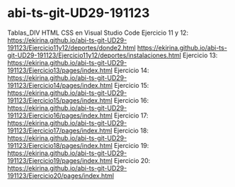 # abi-ts-git-UD29-191123
Tablas_DIV HTML CSS en Visual Studio Code
Ejercicio 11 y 12:
https://ekirina.github.io/abi-ts-git-UD29-191123/Ejercicio11y12/deportes/donde2.html
https://ekirina.github.io/abi-ts-git-UD29-191123/Ejercicio11y12/deportes/instalaciones.html
Ejercicio 13:
https://ekirina.github.io/abi-ts-git-UD29-191123/Ejercicio13/pages/index.html
Ejercicio 14:
https://ekirina.github.io/abi-ts-git-UD29-191123/Ejercicio14/pages/index.html
Ejercicio 15:
https://ekirina.github.io/abi-ts-git-UD29-191123/Ejercicio15/pages/index.html
Ejercicio 16:
https://ekirina.github.io/abi-ts-git-UD29-191123/Ejercicio16/pages/index.html
Ejercicio 17:
https://ekirina.github.io/abi-ts-git-UD29-191123/Ejercicio17/pages/index.html
Ejercicio 18:
https://ekirina.github.io/abi-ts-git-UD29-191123/Ejercicio18/pages/index.html
Ejercicio 19:
https://ekirina.github.io/abi-ts-git-UD29-191123/Ejercicio19/pages/index.html
Ejercicio 20:
https://ekirina.github.io/abi-ts-git-UD29-191123/Ejercicio20/pages/index.html
